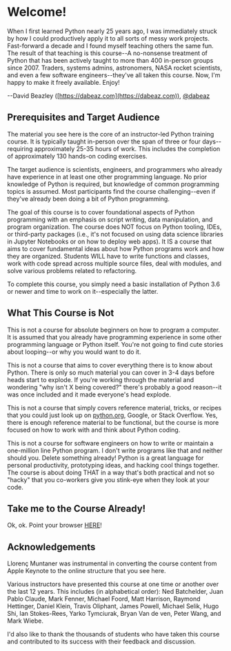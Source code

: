 # Welcome!

When I first learned Python nearly 25 years ago, I was immediately
struck by how I could productively apply it to all sorts of messy work
projects. Fast-forward a decade and I found myself teaching others the
same fun.  The result of that teaching is this course--A no-nonsense
treatment of Python that has been actively taught to more than 400
in-person groups since 2007.  Traders, systems admins, astronomers,
NASA rocket scientists, and even a few software engineers--they've all
taken this course.  Now, I'm happy to make it freely available.
Enjoy!

--David Beazley ([https://dabeaz.com](https://dabeaz.com)), [@dabeaz](https://twitter.com/dabeaz)

## Prerequisites and Target Audience

The material you see here is the core of an instructor-led Python
training course.  It is typically taught in-person over the span of
three or four days--requiring approximately 25-35 hours of work. This
includes the completion of approximately 130 hands-on coding exercises.

The target audience is scientists, engineers, and programmers who
already have experience in at least one other programming language. No
prior knowledge of Python is required, but knowledge of common
programming topics is assumed.  Most participants find the course
challenging--even if they've already been doing a bit of Python 
programming.

The goal of this course is to cover foundational aspects of Python
programming with an emphasis on script writing, data manipulation, and
program organization. The course does NOT focus on Python tooling,
IDEs, or third-party packages (i.e., it's not focused on using data
science libraries in Jupyter Notebooks or on how to deploy web apps).
It IS a course that aims to cover fundamental ideas about how Python
programs work and how they are organized.  Students WILL have to write
functions and classes, work with code spread across multiple source
files, deal with modules, and solve various problems related to
refactoring.

To complete this course, you simply need a basic installation of
Python 3.6 or newer and time to work on it--especially the latter.

## What This Course is Not

This is not a course for absolute beginners on how to program a
computer.  It is assumed that you already have programming experience
in some other programming language or Python itself. You're not
going to find cute stories about looping--or why you would want to do it.

This is not a course that aims to cover everything there is to know
about Python.  There is only so much material you can cover in 3-4 days
before heads start to explode.  If you're working through the material
and wondering "why isn't X being covered?" there's probably a good 
reason--it was once included and it made everyone's head explode.

This is not a course that simply covers reference material, tricks, or
recipes that you could just look up on [python.org](https://python.org),
Google, or Stack Overflow. Yes, there is enough reference
material to be functional, but the course is more focused on how to
work with and think about Python coding.

This is not a course for software engineers on how to write or
maintain a one-million line Python program. I don't write programs
like that and neither should you. Delete something already! 
Python is a great language for personal productivity, prototyping ideas,
and hacking cool things together. The course is about doing THAT in
a way that's both practical and not so "hacky" that you co-workers
give you stink-eye when they look at your code. 

## Take me to the Course Already!

Ok, ok. Point your browser [HERE](Notes/Contents)!

## Acknowledgements

Llorenç Muntaner was instrumental in converting the course content from
Apple Keynote to the online structure that you see here.

Various instructors have presented this course at one time or another
over the last 12 years. This includes (in alphabetical order): Ned
Batchelder, Juan Pablo Claude, Mark Fenner, Michael Foord, Matt
Harrison, Raymond Hettinger, Daniel Klein, Travis Oliphant, James
Powell, Michael Selik, Hugo Shi, Ian Stokes-Rees, Yarko Tymciurak,
Bryan Van de ven, Peter Wang, and Mark Wiebe.

I'd also like to thank the thousands of students who have taken this
course and contributed to its success with their feedback and
discussion.
